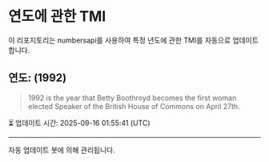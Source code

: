 
# 연도에 관한 TMI

이 리포지토리는 numbersapi를 사용하여 특정 년도에 관한 TMI를 자동으로 업데이트합니다.

## 연도: (1992)
> 1992 is the year that Betty Boothroyd becomes the first woman elected Speaker of the British House of Commons on April 27th.

⏳ 업데이트 시간: 2025-09-16 01:55:41 (UTC)

---
자동 업데이트 봇에 의해 관리됩니다.
